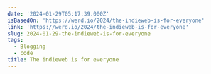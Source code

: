 ```yaml
---
date: '2024-01-29T05:17:39.000Z'
isBasedOn: 'https://werd.io/2024/the-indieweb-is-for-everyone'
link: 'https://werd.io/2024/the-indieweb-is-for-everyone'
slug: 2024-01-29-the-indieweb-is-for-everyone
tags:
  - Blogging
  - code
title: The indieweb is for everyone
---
```


